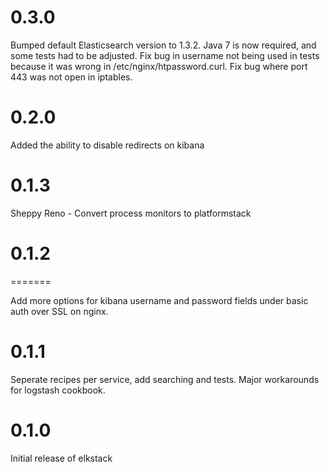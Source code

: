 # 0.3.0

Bumped default Elasticsearch version to 1.3.2. Java 7 is now required, and some tests had to be adjusted.
Fix bug in username not being used in tests because it was wrong in /etc/nginx/htpassword.curl.
Fix bug where port 443 was not open in iptables.

# 0.2.0

Added the ability to disable redirects on kibana

# 0.1.3

Sheppy Reno - Convert process monitors to platformstack

# 0.1.2
=======

Add more options for kibana username and password fields under basic auth over SSL on nginx.

# 0.1.1

Seperate recipes per service, add searching and tests. Major workarounds for logstash cookbook.

# 0.1.0

Initial release of elkstack
